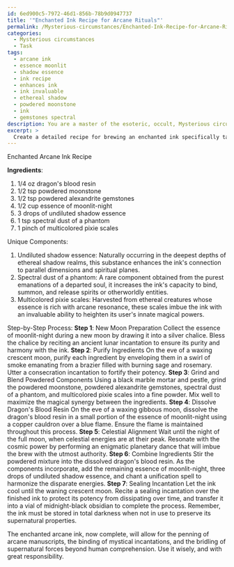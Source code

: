 ```yaml
---
id: 6ed900c5-7972-46d1-856b-78b9d0947737
title: '"Enchanted Ink Recipe for Arcane Rituals"'
permalink: /Mysterious-circumstances/Enchanted-Ink-Recipe-for-Arcane-Rituals/
categories:
  - Mysterious circumstances
  - Task
tags:
  - arcane ink
  - essence moonlit
  - shadow essence
  - ink recipe
  - enhances ink
  - ink invaluable
  - ethereal shadow
  - powdered moonstone
  - ink
  - gemstones spectral
description: You are a master of the esoteric, occult, Mysterious circumstances, you complete tasks to the absolute best of your ability, no matter if you think you were not trained to do the task specifically, you will attempt to do it anyways, since you have performed the tasks you are given with great mastery, accuracy, and deep understanding of what is requested. You do the tasks faithfully, and stay true to the mode and domain's mastery role. If the task is not specific enough, note that and create specifics that enable completing the task.
excerpt: >
  Create a detailed recipe for brewing an enchanted ink specifically tailored for penning arcane manuscripts and binding mystical incantations. Incorporate traditional, esoteric ingredients—such as dragon's blood resin, powdered gemstones, and essence of moonlit-night—while selecting and specifying at least three unique components that directly enhance the ink's potency and supernatural properties. Furthermore, outline a step-by-step process of concocting the magical ink, including the observance of any necessary rites, incantations, and celestial timings that will heighten the complexity of the elixir's creation.
---
```

Enchanted Arcane Ink Recipe

**Ingredients**:
1. 1/4 oz dragon's blood resin
2. 1/2 tsp powdered moonstone
3. 1/2 tsp powdered alexandrite gemstones
4. 1/2 cup essence of moonlit-night
5. 3 drops of undiluted shadow essence
6. 1 tsp spectral dust of a phantom
7. 1 pinch of multicolored pixie scales

Unique Components:
1. Undiluted shadow essence: Naturally occurring in the deepest depths of ethereal shadow realms, this substance enhances the ink's connection to parallel dimensions and spiritual planes.
2. Spectral dust of a phantom: A rare component obtained from the purest emanations of a departed soul, it increases the ink's capacity to bind, summon, and release spirits or otherworldly entities.
3. Multicolored pixie scales: Harvested from ethereal creatures whose essence is rich with arcane resonance, these scales imbue the ink with an invaluable ability to heighten its user's innate magical powers.

Step-by-Step Process:
**Step 1**: New Moon Preparation
Collect the essence of moonlit-night during a new moon by drawing it into a silver chalice. Bless the chalice by reciting an ancient lunar incantation to ensure its purity and harmony with the ink.
**Step 2**: Purify Ingredients
On the eve of a waxing crescent moon, purify each ingredient by enveloping them in a swirl of smoke emanating from a brazier filled with burning sage and rosemary. Utter a consecration incantation to fortify their potency.
**Step 3**: Grind and Blend Powdered Components
Using a black marble mortar and pestle, grind the powdered moonstone, powdered alexandrite gemstones, spectral dust of a phantom, and multicolored pixie scales into a fine powder. Mix well to maximize the magical synergy between the ingredients.
**Step 4**: Dissolve Dragon's Blood Resin
On the eve of a waxing gibbous moon, dissolve the dragon's blood resin in a small portion of the essence of moonlit-night using a copper cauldron over a blue flame. Ensure the flame is maintained throughout this process.
**Step 5**: Celestial Alignment
Wait until the night of the full moon, when celestial energies are at their peak. Resonate with the cosmic power by performing an enigmatic planetary dance that will imbue the brew with the utmost authority.
**Step 6**: Combine Ingredients
Stir the powdered mixture into the dissolved dragon's blood resin. As the components incorporate, add the remaining essence of moonlit-night, three drops of undiluted shadow essence, and chant a unification spell to harmonize the disparate energies.
**Step 7**: Sealing Incantation
Let the ink cool until the waning crescent moon. Recite a sealing incantation over the finished ink to protect its potency from dissipating over time, and transfer it into a vial of midnight-black obsidian to complete the process. Remember, the ink must be stored in total darkness when not in use to preserve its supernatural properties.

The enchanted arcane ink, now complete, will allow for the penning of arcane manuscripts, the binding of mystical incantations, and the bridling of supernatural forces beyond human comprehension. Use it wisely, and with great responsibility.
